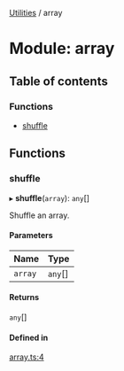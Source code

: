 [Utilities](../README.md) / array

# Module: array

## Table of contents

### Functions

- [shuffle](array.md#shuffle)

## Functions

### shuffle

▸ **shuffle**(`array`): `any`[]

Shuffle an array.

#### Parameters

| Name | Type |
| :------ | :------ |
| `array` | `any`[] |

#### Returns

`any`[]

#### Defined in

[array.ts:4](https://github.com/noobiept/utilities/blob/03a3e48/source/array.ts#L4)

